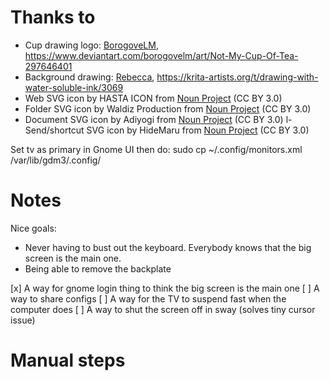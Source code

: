 # Thanks to

- Cup drawing logo: [BorogoveLM](https://www.deviantart.com/borogovelm/gallery), https://www.deviantart.com/borogovelm/art/Not-My-Cup-Of-Tea-297646401
- Background drawing: [Rebecca](https://krita-artists.org/u/rebecca/summary), https://krita-artists.org/t/drawing-with-water-soluble-ink/3069
- Web SVG icon by HASTA ICON from <a href="https://thenounproject.com/browse/icons/term/web/" target="_blank" title="web Icons">Noun Project</a> (CC BY 3.0)
- Folder SVG icon by Waldiz Production from <a href="https://thenounproject.com/browse/icons/term/folder/" target="_blank" title="Folder Icons">Noun Project</a> (CC BY 3.0) 
- Document SVG icon by Adiyogi from <a href="https://thenounproject.com/browse/icons/term/document/" target="_blank" title="Document Icons">Noun Project</a> (CC BY 3.0)
l- Send/shortcut SVG icon by HideMaru from <a href="https://thenounproject.com/browse/icons/term/send/" target="_blank" title="send Icons">Noun Project</a> (CC BY 3.0)


Set tv as primary in Gnome UI then do:
sudo cp ~/.config/monitors.xml  /var/lib/gdm3/.config/


# Notes

Nice goals:
 - Never having to bust out the keyboard. Everybody knows that the big screen is the main one.
 - Being able to remove the backplate

[x] A way for gnome login thing to think the big screen is the main one
[ ] A way to share configs
[ ] A way for the TV to suspend fast when the computer does
[ ] A way to shut the screen off in sway (solves tiny cursor issue)

# Manual steps

### 
